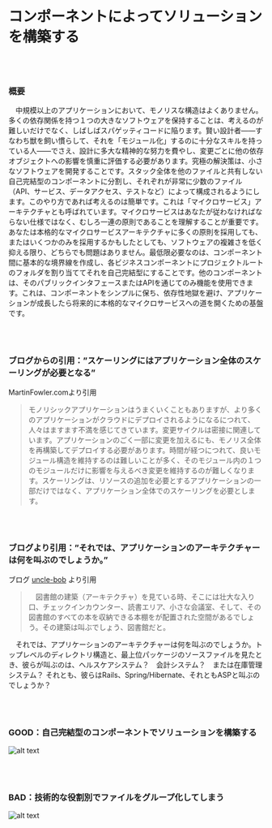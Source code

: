 <!---
# Structure your solution by components
--->

# コンポーネントによってソリューションを構築する

<br/><br/>

<!---
### One Paragraph Explainer
--->

### 概要

<!---
For medium sized apps and above, monoliths are really bad - having one big software with many dependencies is just hard to reason about and often leads to spaghetti code. Even smart architects — those who are skilled enough to tame the beast and 'modularize' it — spend great mental effort on design, and each change requires carefully evaluating the impact on other dependent objects. The ultimate solution is to develop small software: divide the whole stack into self-contained components that don't share files with others, each constitutes very few files (e.g. API, service, data access, test, etc.) so that it's very easy to reason about it. Some may call this 'microservices' architecture — it's important to understand that microservices are not a spec which you must follow, but rather a set of principles. You may adopt many principles into a full-blown microservices architecture or adopt only a few. Both are good as long as you keep the software complexity low. The very least you should do is create basic borders between components, assign a folder in your project root for each business component and make it self-contained - other components are allowed to consume its functionality only through its public interface or API. This is the foundation for keeping your components simple, avoid dependency hell and pave the way to full-blown microservices in the future once your app grows.
--->

　中規模以上のアプリケーションにおいて、モノリスな構造はよくありません。多くの依存関係を持つ１つの大きなソフトウェアを保持することは、考えるのが難しいだけでなく、しばしばスパゲッティコードに陥ります。賢い設計者――すなわち獣を飼い慣らして、それを「モジュール化」するのに十分なスキルを持っている人――でさえ、設計に多大な精神的な努力を費やし、変更ごとに他の依存オブジェクトへの影響を慎重に評価する必要があります。究極の解決策は、小さなソフトウェアを開発することです。スタック全体を他のファイルと共有しない自己完結型のコンポーネントに分割し、それぞれが非常に少数のファイル（API、サービス、データアクセス、テストなど）によって構成されるようにします。このやり方であれば考えるのは簡単です。これは「マイクロサービス」アーキテクチャとも呼ばれています。マイクロサービスはあなたが従わなければならない仕様ではなく、むしろ一連の原則であることを理解することが重要です。あなたは本格的なマイクロサービスアーキテクチャに多くの原則を採用しても、またはいくつかのみを採用するかもしたとしても、ソフトウェアの複雑さを低く抑える限り、どちらでも問題はありません。最低限必要なのは、コンポーネント間に基本的な境界線を作成し、各ビジネスコンポーネントにプロジェクトルートのフォルダを割り当ててそれを自己完結型にすることです。他のコンポーネントは、そのパブリックインタフェースまたはAPIを通じてのみ機能を使用できます。これは、コンポーネントをシンプルに保ち、依存性地獄を避け、アプリケーションが成長したら将来的に本格的なマイクロサービスへの道を開くための基盤です。

<br/><br/>

<!---
### Blog Quote: "Scaling requires scaling of the entire application"
--->

### ブログからの引用：”スケーリングにはアプリケーション全体のスケーリングが必要となる”

<!---
 From the blog MartinFowler.com
--->

 MartinFowler.comより引用

<!---
> Monolithic applications can be successful, but increasingly people are feeling frustrations with them - especially as more applications are being deployed to the cloud. Change cycles are tied together - a change made to a small part of the application requires the entire monolith to be rebuilt and deployed. Over time it's often hard to keep a good modular structure, making it harder to keep changes that ought to only affect one module within that module. Scaling requires scaling of the entire application rather than parts of it that require greater resource.
--->

> モノリシックアプリケーションはうまくいくこともありますが、より多くのアプリケーションがクラウドにデプロイされるようになるにつれて、人々はますます不満を感じてきています。変更サイクルは密接に関連しています。アプリケーションのごく一部に変更を加えるにも、モノリス全体を再構築してデプロイする必要があります。時間が経つにつれて、良いモジュール構造を維持するのは難しいことが多く、そのモジュール内の１つのモジュールだけに影響を与えるべき変更を維持するのが難しくなります。スケーリングは、リソースの追加を必要とするアプリケーションの一部だけではなく、アプリケーション全体でのスケーリングを必要とします。

<br/><br/>

<!---
### Blog Quote: "So what does the architecture of your application scream?"
--->

### ブログより引用：”それでは、アプリケーションのアーキテクチャーは何を叫ぶのでしょうか。”

<!---
 From the blog [uncle-bob](https://8thlight.com/blog/uncle-bob/2011/09/30/Screaming-Architecture.html) 
--->

ブログ [uncle-bob](https://8thlight.com/blog/uncle-bob/2011/09/30/Screaming-Architecture.html) より引用

<!---
> ...if you were looking at the architecture of a library, you’d likely see a grand entrance, an area for check-in-out clerks, reading areas, small conference rooms, and gallery after gallery capable of holding bookshelves for all the books in the library. That architecture would scream: Library.<br/>

So what does the architecture of your application scream? When you look at the top level directory structure, and the source files in the highest level package; do they scream: Health Care System, or Accounting System, or Inventory Management System? Or do they scream: Rails, or Spring/Hibernate, or ASP?.
--->


> 　図書館の建築（アーキテクチャ）を見ている時、そこには壮大な入り口、チェックインカウンター、読書エリア、小さな会議室、そして、その図書館のすべての本を収納できる本棚をが配置された空間があるでしょう。その建築は叫ぶでしょう、図書館だと。<br/>

　それでは、アプリケーションのアーキテクチャーは何を叫ぶのでしょうか。トップレベルのディレクトリ構造と、最上位パッケージのソースファイルを見たとき、彼らが叫ぶのは、ヘルスケアシステム？　会計システム？　または在庫管理システム？ それとも、彼らはRails、Spring/Hibernate、それともASPと叫ぶのでしょうか？

<br/><br/>

<!---
### Good: Structure your solution by self-contained components
--->

### GOOD：自己完結型のコンポーネントでソリューションを構築する

![alt text](https://github.com/i0natan/nodebestpractices/blob/master/assets/images/structurebycomponents.PNG "Structuring solution by components")

<br/><br/>

<!---
### Bad: Group your files by technical role
--->

### BAD：技術的な役割別でファイルをグループ化してしまう

![alt text](https://github.com/i0natan/nodebestpractices/blob/master/assets/images/structurebyroles.PNG "Structuring solution by technical roles")
